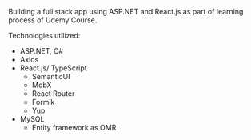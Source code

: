 Building a full stack app using ASP.NET and React.js as part of learning process of Udemy Course.

Technologies utilized:

- ASP.NET, C#
- Axios
- React.js/ TypeScript
  - SemanticUI
  - MobX
  - React Router
  - Formik
  - Yup
- MySQL 
  - Entity framework as OMR 
